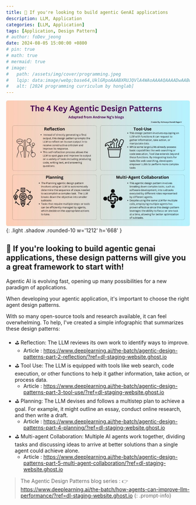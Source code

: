 ```yaml
---
title: 🤖 If you're looking to build agentic GenAI applications
description: LLM, Application
categories: [LLM, Application]
tags: [Application, Design Pattern]
# author: foDev_jeong
date: 2024-08-05 15:00:00 +0800
# pin: true
# math: true
# mermaid: true
# image:
#   path: /assets/img/cover/programming.jpeg
#   lqip: data:image/webp;base64,UklGRpoAAABXRUJQVlA4WAoAAAAQAAAADwAABwAAQUxQSDIAAAARL0AmbZurmr57yyIiqE8oiG0bejIYEQTgqiDA9vqnsUSI6H+oAERp2HZ65qP/VIAWAFZQOCBCAAAA8AEAnQEqEAAIAAVAfCWkAALp8sF8rgRgAP7o9FDvMCkMde9PK7euH5M1m6VWoDXf2FkP3BqV0ZYbO6NA/VFIAAAA
#   alt: [2024 programming curriculum by honglab]
---
```


![ The 4 key agentic design patterns ](/assets/img/llm/the-4-key-agentic-design-patterns.jpeg){: .light .shadow .rounded-10 w='1212' h='668' }

## 🤖 If you're looking to build agentic genai applications, these design patterns will give you a great framework to start with!

Agentic AI is evolving fast, opening up many possibilities for a new paradigm of applications. 

When developing your agentic application, it's important to choose the right agent design patterns. 

With so many open-source tools and research available, it can feel overwhelming. To help, I've created a simple infographic that summarizes these design patterns:

- ⛳ Reflection: The LLM reviews its own work to identify ways to improve.
  - Article : <https://www.deeplearning.ai/the-batch/agentic-design-patterns-part-2-reflection/?ref=dl-staging-website.ghost.io>
- ⛳ Tool Use: The LLM is equipped with tools like web search, code execution, or other functions to help it gather information, take action, or process data.
  - Article : <https://www.deeplearning.ai/the-batch/agentic-design-patterns-part-3-tool-use/?ref=dl-staging-website.ghost.io>
- ⛳ Planning: The LLM devises and follows a multistep plan to achieve a goal. For example, it might outline an essay, conduct online research, and then write a draft.
  - Article : <https://www.deeplearning.ai/the-batch/agentic-design-patterns-part-4-planning/?ref=dl-staging-website.ghost.io>
- ⛳ Multi-agent Collaboration: Multiple AI agents work together, dividing tasks and discussing ideas to arrive at better solutions than a single agent could achieve alone.
  - Article : <https://www.deeplearning.ai/the-batch/agentic-design-patterns-part-5-multi-agent-collaboration/?ref=dl-staging-website.ghost.io>


> The Agentic Design Patterns blog series : 👉 <https://www.deeplearning.ai/the-batch/how-agents-can-improve-llm-performance/?ref=dl-staging-website.ghost.io>
{: .prompt-info}
